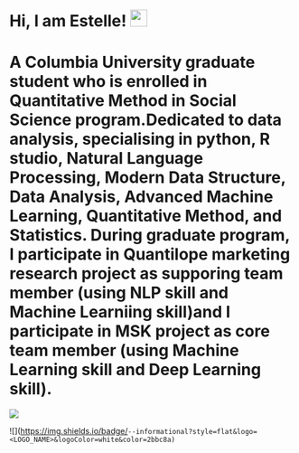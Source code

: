# Hi, I am Estelle! <img src="https://raw.githubusercontent.com/MartinHeinz/MartinHeinz/master/wave.gif" width="30px">
# A Columbia  University graduate student who is enrolled in Quantitative Method in Social Science program.Dedicated to data analysis, specialising in python, R studio, Natural Language Processing, Modern Data Structure, Data Analysis, Advanced Machine Learning, Quantitative Method, and Statistics. During graduate program, I participate in Quantilope marketing research project as supporing team member (using NLP skill and Machine Learniing skill)and I participate in MSK project as core team member (using Machine Learning skill and Deep Learning skill).
![](https://img.shields.io/badge/<Code>-<Python>-informational?style=flat&logo=<LOGO_NAME>&logoColor=white&color=2bbc8a)

![](https://img.shields.io/badge/<Code>-<R studio>-informational?style=flat&logo=<LOGO_NAME>&logoColor=white&color=2bbc8a)
